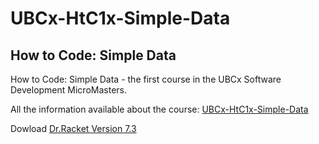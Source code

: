 # UBCx-HtC1x-Simple-Data
## How to Code: Simple Data 
How to Code: Simple Data - the first course in the UBCx Software Development MicroMasters.

All the information available about the course: [UBCx-HtC1x-Simple-Data](https://www.edx.org/course/how-code-simple-data-ubcx-htc1x)

Dowload [Dr.Racket Version 7.3](https://racket-lang.org/download/)

